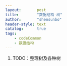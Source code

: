 ```yaml
---
layout:       post
title:        "数据结构-树"
author:       "shensunbo"
header-style: text
catalog:      true
tags:
    - codeCommon
    - 数据结构
---
```

1. TODO：整理树及各种树